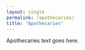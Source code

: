 ```yaml
---
layout: single
permalink: /apothecaries/
title: "Apothecaries"
---
```


Apothecaries text goes here. 